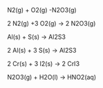 

N2(g) + O2(g) -N2O3(g)


2 N2(g) +3 O2(g) -> 2 N2O3(g)



Al(s) + S(s) -> Al2S3

2 Al(s) + 3 S(s) -> Al2S3

2 Cr(s) + 3 I2(s) -> 2 CrI3

N2O3(g) + H2O(l) -> HNO2(aq)



